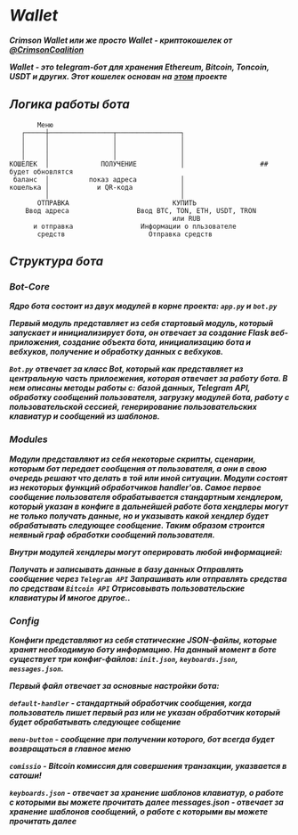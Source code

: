 # ***Wallet***
***Crimson Wallet или же просто Wallet - криптокошелек от [@CrimsonCoalition](https://t.me/CrimnsonCoalition)***

***Wallet - это telegram-бот для хранения Ethereum, Bitcoin, Toncoin, USDT и других. Этот кошелек основан на [этом](https://github.com/googleQ7/fastcoinbot) проекте***

## ***Логика работы бота***

```
       Меню
   ┌─────┼────────────────┬────────────────┐
   │     │                │                │
   │     │                │                │
   │     │                │                │
КОШЕЛЕК  │             ПОЛУЧЕНИЕ           │                   ## будет обновлятся
 баланс  │          показ адреса           │
кошелька │            и QR-кода            │
         │                                 │  
       ОТПРАВКА                          КУПИТЬ
    Ввод адреса                 Ввод BTC, TON, ETH, USDT, TRON
                                         или RUB
      и отправка                 Информации о пльзователе
       средств                     Отправка средств 
```

## ***Структура бота***
### ***Bot-Core***
***Ядро бота состоит из двух модулей в корне проекта: `app.py` и `bot.py`***

***Первый модуль представляет из себя стартовый модуль, который запускает и инициализирует бота, он отвечает за создание Flask веб-приложения, создание объекта бота, инициализацию бота и вебхуков, получение и обработку данных с вебхуков.***

***`Bot.py`*** ***отвечает за класс Bot, который как представляет из центральную часть прилоежения, которая отвечает за работу бота. В нем описаны методы работы с: базой данных, ***Telegram API***, обработку сообщений пользователя, загрузку модулей бота, работу с пользовательской сессией, генерирование пользовательских клавиатур и сообщений из шаблонов.***

### ***Modules***
***Модули представляют из себя некоторые скрипты, сценарии, которым бот передает сообщения от пользователя, а они в свою очередь решают что делать в той или иной ситуации. Модули состоят из некоторых функций обработчиков handler'ов. Самое первое сообщение пользователя обрабатывается стандартным хендлером, который указан в конфиге в дальнейшей работе бота хендлеры могут не только получать данные, но и указывать какой хендлер будет обрабатывать следующее сообщение. Таким образом строится неявный граф обработки сообщений пользователя.***

***Внутри модулей хендлеры могут оперировать любой информацией:***

***Получать и записывать данные в базу данных
Отправлять сообщение через `Telegram API`
Запрашивать или отправлять средства по средствам `Bitcoin API`
Отрисовывать пользовательские клавиатуры
И многое другое..***

### ***Config***
***Конфиги представляют из себя статические JSON-файлы, которые хранят необходимую боту информацию. На данный момент в боте существует три конфиг-файлов: `init.json`, `keyboards.json`, `messages.json`.***

***Первый файл отвечает за основные настройки бота:***

***`default-handler` - стандартный обработчик сообщения, когда пользователь пишет первый раз или не указан обработчик который будет обрабатывать следующее собщение***

***`menu-button` - сообщение при получении которого, бот всегда будет возвращаться в главное меню***

***`comissio` - Bitcoin комиссия для совершения транзакции, указвается в сатоши!***

***`keyboards.json` - отвечает за хранение шаблонов клавиатур, о работе с которыми вы можете прочитать далее messages.json - отвечает за хранение шаблонов сообщений, о работе с которыми вы можете прочитать далее***
